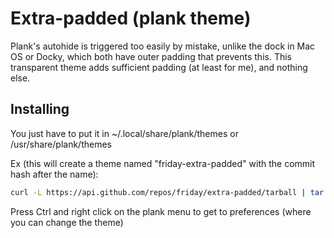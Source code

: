 # Extra-padded (plank theme)

Plank's autohide is triggered too easily by mistake, unlike the dock in Mac OS or Docky, which both have outer padding that prevents this. This transparent theme adds sufficient padding (at least for me), and nothing else.

## Installing

You just have to put it in ~/.local/share/plank/themes or /usr/share/plank/themes

Ex (this will create a theme named "friday-extra-padded" with the commit hash after the name):
```sh
curl -L https://api.github.com/repos/friday/extra-padded/tarball | tar xz -C ~/.local/share/plank/themes
```

Press Ctrl and right click on the plank menu to get to preferences (where you can change the theme)
